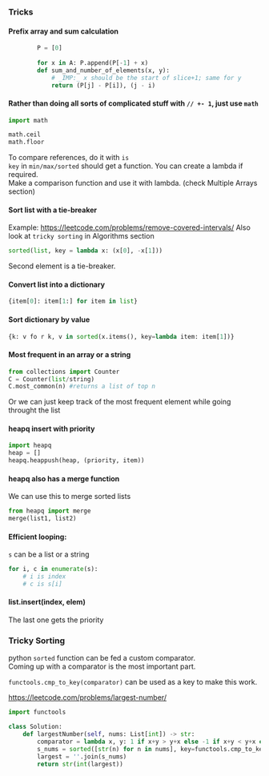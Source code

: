 ### Tricks

#### Prefix array and sum calculation
```py
        P = [0]
        
        for x in A: P.append(P[-1] + x)
        def sum_and_number_of_elements(x, y):
            # _IMP:_ x should be the start of slice+1; same for y
            return (P[j] - P[i]), (j - i)
```
#### Rather than doing all sorts of complicated stuff with `// +- 1`, just use `math` <br />
```py
import math

math.ceil
math.floor
```

To compare references, do it with `is` <br />
`key` in `min/max/sorted` should get a function. You can create a lambda if required. <br />
Make a comparison function and use it with lambda. (check Multiple Arrays section)

#### Sort list with a tie-breaker
Example: https://leetcode.com/problems/remove-covered-intervals/
Also look at `tricky sorting` in Algorithms section
```py
sorted(list, key = lambda x: (x[0], -x[1]))
```
Second element is a tie-breaker. 

#### Convert list into a dictionary
```py
{item[0]: item[1:] for item in list}
```

#### Sort dictionary by value
```py
{k: v fo r k, v in sorted(x.items(), key=lambda item: item[1])}
```

#### Most frequent in an array or a string
```py
from collections import Counter
C = Counter(list/string)
C.most_common(n) #returns a list of top n
```
Or we can just keep track of the most frequent element while going throught the list

#### heapq insert with priority
```py
import heapq
heap = []
heapq.heappush(heap, (priority, item))
```

#### heapq also has a merge function
We can use this to merge sorted lists
```py
from heapq import merge
merge(list1, list2)
```

#### Efficient looping:
`s` can be a list or a string
```py
for i, c in enumerate(s):
    # i is index
    # c is s[i]
```

#### list.insert(index, elem)
The last one gets the priority

### Tricky Sorting

python `sorted` function can be fed a custom comparator. <br />
Coming up with a comparator is the most important part.

`functools.cmp_to_key(comparator)` can be used as a key to make this work.

https://leetcode.com/problems/largest-number/
```py
import functools

class Solution:
    def largestNumber(self, nums: List[int]) -> str:
        comparator = lambda x, y: 1 if x+y > y+x else -1 if x+y < y+x else 0
        s_nums = sorted([str(n) for n in nums], key=functools.cmp_to_key(comparator), reverse=True)
        largest = ''.join(s_nums)
        return str(int(largest))
```
